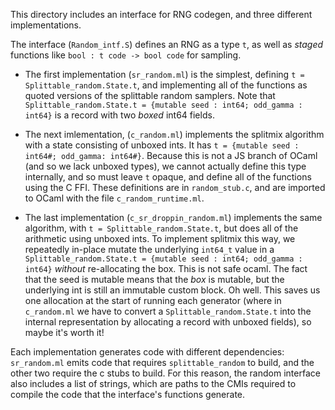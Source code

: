 This directory includes an interface for RNG codegen, and three different implementations.

The interface (`Random_intf.S`) defines an RNG as a type `t`, as well as *staged* functions like `bool : t code -> bool code` for sampling.

- The first implementation (`sr_random.ml`) is the simplest, defining `t = Splittable_random.State.t`, and implementing all of the functions as quoted versions of the splittable random samplers. Note that `Splittable_random.State.t = {mutable seed : int64; odd_gamma : int64}` is a record with two *boxed* int64 fields.

- The next imlementation, (`c_random.ml`) implements the splitmix algorithm with a state consisting of unboxed ints. It has `t = {mutable seed : int64#; odd_gamma: int64#}`. Because this is not a JS branch of OCaml (and so we lack unboxed types), we cannot actually define this type internally, and so must leave `t` opaque, and define all of the functions using the C FFI. These definitions are in `random_stub.c`, and are imported to OCaml with the file `c_random_runtime.ml`.

- The last implementation (`c_sr_droppin_random.ml`) implements the same algorithm, with `t = Splittable_random.State.t`, but does all of the arithmetic using unboxed ints. To implement splitmix this way, we repeatedly in-place mutate the underlying `int64_t` value in a `Splittable_random.State.t = {mutable seed : int64; odd_gamma : int64}` *without* re-allocating the box. This is not safe ocaml. The fact that the seed is mutable means that the *box* is mutable, but the underlying int is still an immutable custom block. Oh well. This saves us one allocation at the start of running each generator (where in `c_random.ml` we have to convert a `Splittable_random.State.t` into the internal representation by allocating a record with unboxed fields), so maybe it's worth it!

Each implementation generates code with different dependencies: `sr_random.ml` emits code that requires `splittable_random` to build, and the other two require the c stubs to build. For this reason, the random interface also includes a list of strings, which are paths to the CMIs required to compile the code that the interface's functions generate.